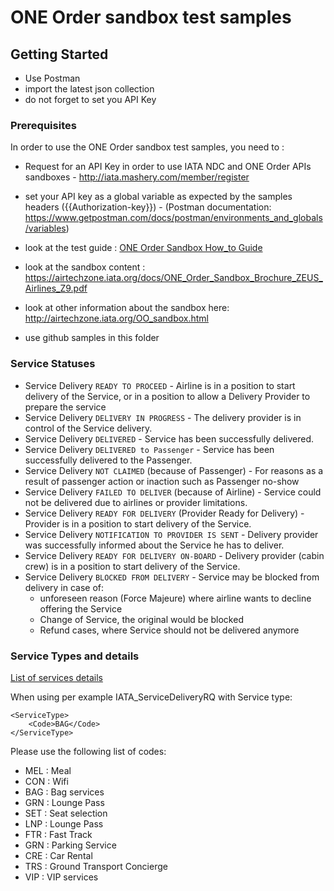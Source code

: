 # ONE Order sandbox test samples


## Getting Started
- Use Postman
- import the latest json collection
- do not forget to set you API Key 

### Prerequisites

In order to use the ONE Order sandbox test samples, you need to :

- Request for an API Key in order to use IATA NDC and ONE Order APIs sandboxes - http://iata.mashery.com/member/register
- set your API key as a global variable as expected by the samples headers ({{Authorization-key}}) - (Postman documentation: https://www.getpostman.com/docs/postman/environments_and_globals/variables)

- look at the test guide : [ONE Order Sandbox How_to Guide](./ONE%20Order%20Sandbox%20How_to%20Guide.pdf)
- look at the sandbox content : https://airtechzone.iata.org/docs/ONE_Order_Sandbox_Brochure_ZEUS_Airlines_Z9.pdf
- look at other information about the sandbox here: http://airtechzone.iata.org/OO_sandbox.html


- use github samples in this folder

### Service Statuses
- Service Delivery ```READY TO PROCEED``` - Airline is in a position to start delivery of the Service, or in a position to allow a Delivery Provider to prepare the service
- Service Delivery ```DELIVERY IN PROGRESS``` - The delivery provider is in control of the Service delivery.
- Service Delivery ```DELIVERED```	- Service has been successfully delivered.
- Service Delivery ```DELIVERED to Passenger``` - Service has been successfully delivered to the Passenger.
- Service Delivery ```NOT CLAIMED``` (because of Passenger) - For reasons as a result of passenger action or inaction such as Passenger no-show 
- Service Delivery ```FAILED TO DELIVER``` (because of Airline)	- Service could not be delivered due to airlines or provider limitations.
- Service Delivery ```READY FOR DELIVERY``` (Provider Ready for Delivery) - Provider is in a position to start delivery of the Service.
- Service Delivery ```NOTIFICATION TO PROVIDER IS SENT``` - Delivery provider was successfully informed about the Service he has to deliver.
- Service Delivery ```READY FOR DELIVERY ON-BOARD``` - Delivery provider (cabin crew) is in a position to start delivery of the Service.
- Service Delivery ```BLOCKED FROM DELIVERY``` - Service may be blocked from delivery in case of:
	- unforeseen reason (Force Majeure) where airline wants to decline offering the Service
	- Change of Service, the original would be blocked 
	- Refund cases, where Service should not be delivered anymore


### Service Types and details
[List of services details](./ZeusServicesAug2017.xlsx)

When using per example IATA_ServiceDeliveryRQ with Service type:
```
<ServiceType>
	<Code>BAG</Code>
</ServiceType>
```

Please use the following list of codes:
- MEL : Meal
- CON : Wifi
- BAG : Bag services
- GRN : Lounge Pass
- SET : Seat selection
- LNP : Lounge Pass
- FTR : Fast Track
- GRN : Parking Service
- CRE : Car Rental
- TRS : Ground Transport Concierge
- VIP : VIP services

